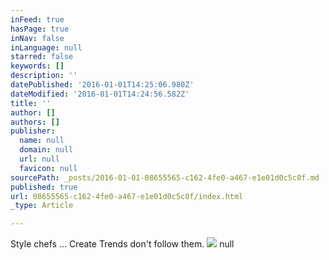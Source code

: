 ```yaml
---
inFeed: true
hasPage: true
inNav: false
inLanguage: null
starred: false
keywords: []
description: ''
datePublished: '2016-01-01T14:25:06.980Z'
dateModified: '2016-01-01T14:24:56.582Z'
title: ''
author: []
authors: []
publisher:
  name: null
  domain: null
  url: null
  favicon: null
sourcePath: _posts/2016-01-01-08655565-c162-4fe0-a467-e1e01d0c5c0f.md
published: true
url: 08655565-c162-4fe0-a467-e1e01d0c5c0f/index.html
_type: Article

---
```

Style chefs ... Create Trends don't follow them.
![](https://the-grid-user-content.s3-us-west-2.amazonaws.com/ca2fdbb7-e767-460b-b2df-d0c04757f2ea.jpg)
null